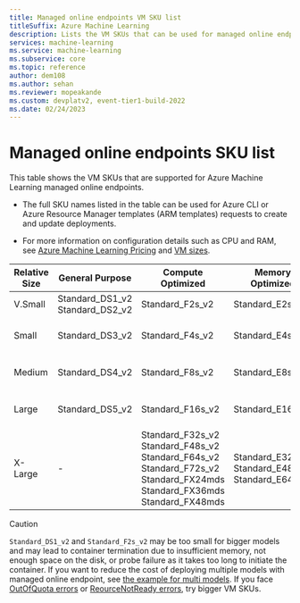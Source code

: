 ```yaml
---
title: Managed online endpoints VM SKU list
titleSuffix: Azure Machine Learning
description: Lists the VM SKUs that can be used for managed online endpoints in Azure Machine Learning.
services: machine-learning
ms.service: machine-learning
ms.subservice: core
ms.topic: reference
author: dem108
ms.author: sehan
ms.reviewer: mopeakande
ms.custom: devplatv2, event-tier1-build-2022
ms.date: 02/24/2023
---
```


# Managed online endpoints SKU list

This table shows the VM SKUs that are supported for Azure Machine Learning managed online endpoints.

* The full SKU names listed in the table can be used for Azure CLI or Azure Resource Manager templates (ARM templates) requests to create and update deployments.

* For more information on configuration details such as CPU and RAM, see [Azure Machine Learning Pricing](https://azure.microsoft.com/pricing/details/machine-learning/) and [VM sizes](../virtual-machines/sizes.md).

| Relative Size | General Purpose | Compute Optimized | Memory Optimized | GPU |
| --- | --- | --- | --- | --- |
| V.Small | Standard_DS1_v2 <br/> Standard_DS2_v2 | Standard_F2s_v2 | Standard_E2s_v3 | Standard_NC4as_T4_v3 |
| Small | Standard_DS3_v2 | Standard_F4s_v2 |  Standard_E4s_v3 | Standard_NC6s_v2 <br/> Standard_NC6s_v3 <br/> Standard_NC8as_T4_v3 |
| Medium | Standard_DS4_v2 | Standard_F8s_v2 | Standard_E8s_v3 | Standard_NC12s_v2 <br/> Standard_NC12s_v3 <br/> Standard_NC16as_T4_v3 |
| Large | Standard_DS5_v2 | Standard_F16s_v2 | Standard_E16s_v3 | Standard_NC24s_v2 <br/> Standard_NC24s_v3 <br/> Standard_NC64as_T4_v3 |
| X-Large| - | Standard_F32s_v2 <br/> Standard_F48s_v2 <br/> Standard_F64s_v2 <br/> Standard_F72s_v2 <br/> Standard_FX24mds <br/> Standard_FX36mds <br/> Standard_FX48mds| Standard_E32s_v3 <br/> Standard_E48s_v3 <br/> Standard_E64s_v3 | Standard_ND40rs_v2 <br/> Standard_ND96asr_v4 <br/> Standard_ND96amsr_A100_v4 <br/>|

> [!CAUTION]
> `Standard_DS1_v2` and `Standard_F2s_v2` may be too small for bigger models and may lead to container termination due to insufficient memory, not enough space on the disk, or probe failure as it takes too long to initiate the container. If you want to reduce the cost of deploying multiple models with managed online endpoint, see [the example for multi models](how-to-deploy-online-endpoints.md#use-more-than-one-model). If you face [OutOfQuota errors](how-to-troubleshoot-online-endpoints?tabs=cli#error-outofquota) or [ReourceNotReady errors](how-to-troubleshoot-online-endpoints?tabs=cli#error-resourcenotready), try bigger VM SKUs.
